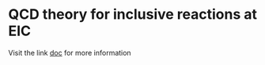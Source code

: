 # QCD theory for inclusive reactions at EIC

Visit the link [doc] for more information

[doc]:https://jeffersonlab.github.io/txgrids/



